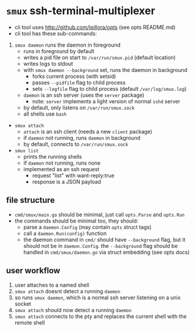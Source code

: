 # `smux` ssh-terminal-multiplexer

* cli tool uses http://github.com/jpillora/opts (see opts README.md)
* cli tool has these sub-commands:

1. `smux daemon` runs the daemon in foreground
    * runs in foreground by default
    * writes a pid file on start to `/var/run/smux.pid` (default location)
    * writes logs to stdout
    * with `smux daemon --background` set, runs the daemon in background
        * forks current process (with setsid)
        * passes `--pidfile` flag to child process
        * sets `--logfile` flag to child process (default `/var/log/smux.log`)
    * `daemon` is an ssh server (uses the `server` package)
        * note: `server` implements a light version of normal `sshd` server
    * by default, only listens on `/var/run/smux.sock`
    * all shells use `bash`
* `smux attach`
    * `attach` is an ssh client (needs a new `client` package)
    * if `daemon` not running, runs `daemon` in background
    * by default, connects to `/var/run/smux.sock`
* `smux list`
    * prints the running shells
    * if `daemon` not running, runs none 
    * implemented as an ssh request
        * request "list" with want-reply:true
        * response is a JSON payload

## file structure

* `cmd/smux/main.go` should be minimal, just call `opts.Parse` and `opts.Run`
* the commands should be minimal too, they should:
    * parse a `daemon.Config` (may contain `opts` struct tags)
    * call a `daemon.Run(config)` function
    * the daemon command in `cmd/` should have `--background` flag, but it should not be in `daemon.Config`. the `--background` flag should be handled in `cmd/smux/daemon.go` via struct embedding (see opts docs)

## user workflow

1. user attaches to a named shell
1. `smux attach` doesnt detect a running `daemon`
1. so runs `smux daemon`, which is a normal ssh server listening on a unix socket
1. `smux attach` should now detect a running `daemon`
1. `smux attach` connects to the pty and replaces the current shell with the remote shell